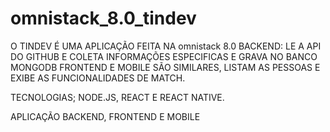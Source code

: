 # omnistack_8.0_tindev
O TINDEV É UMA APLICAÇÃO FEITA NA omnistack 8.0
BACKEND: LE A API DO GITHUB E COLETA INFORMAÇÕES ESPECIFICAS E GRAVA NO BANCO MONGODB
FRONTEND E MOBILE SÃO SIMILARES, LISTAM AS PESSOAS E EXIBE AS FUNCIONALIDADES DE MATCH.

TECNOLOGIAS; NODE.JS, REACT E REACT NATIVE.

APLICAÇÃO BACKEND, FRONTEND E MOBILE
